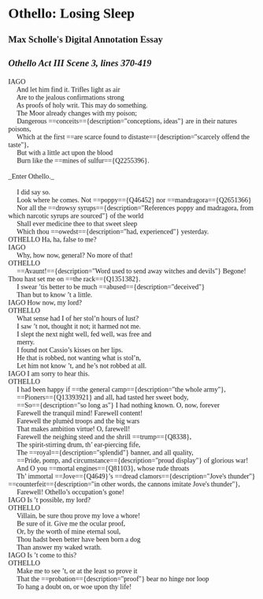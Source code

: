 <h1 style="font-family: 'Times New Roman', serif; margin-top: 30px; margin-bottom: 10px;"><strong>Othello: Losing Sleep</strong></h1>
<div style="font-size: 16px;">
    <h3 style="font-family: 'Times New Roman', serif;">Max Scholle's Digital Annotation Essay</h3>
    <h3 style="font-family: 'Times New Roman', serif;"><em>Othello Act III Scene 3, lines 370-419</em></h3>
</div>

<span style="font-family: 'Times New Roman', serif;">
IAGO</br>
&emsp; And let him find it. Trifles light as air</br>
&emsp; Are to the jealous confirmations strong</br>
&emsp; As proofs of holy writ. This may do something.</br>
&emsp; The Moor already changes with my poison;</br>
&emsp; Dangerous ==conceits=={description="conceptions, ideas"} are in their natures poisons,</br>
&emsp; Which at the first ==are scarce found to distaste=={description="scarcely offend the taste"},</br>
&emsp; But with a little act upon the blood</br>
&emsp; Burn like the ==mines of sulfur=={Q2255396}.</br>
</br>
_Enter Othello._</br>
</br>
&emsp; I did say so.</br>
&emsp; Look where he comes. Not ==poppy=={Q46452} nor ==mandragora=={Q2651366}</br>
&emsp; Nor all the ==drowsy syrups=={description="References poppy and madragora, from which narcotic syrups are sourced"} of the world</br>
&emsp; Shall ever medicine thee to that sweet sleep</br>
&emsp; Which thou ==owedst=={description="had, experienced"} yesterday.</br>
OTHELLO  Ha, ha, false to me?</br>
IAGO </br>
&emsp; Why, how now, general? No more of that!</br>
OTHELLO </br>
&emsp; ==Avaunt!=={description="Word used to send away witches and devils"} Begone! Thou hast set me on ==the rack=={Q1351382}.</br>
&emsp; I swear ’tis better to be much ==abused=={description="deceived"}</br>
&emsp; Than but to know ’t a little.</br>
IAGO  How now, my lord?</br>
OTHELLO </br>
&emsp; What sense had I of her stol’n hours of lust?</br>
&emsp; I saw ’t not, thought it not; it harmed not me.</br>
&emsp; I slept the next night well, fed well, was free and</br>
&emsp; merry.</br>
&emsp; I found not Cassio’s kisses on her lips.</br>
&emsp; He that is robbed, not wanting what is stol’n,</br>
&emsp; Let him not know ’t, and he’s not robbed at all.</br>
IAGO  I am sorry to hear this.</br>
OTHELLO </br>
&emsp; I had been happy if ==the general camp=={description="the whole army"},</br>
&emsp; ==Pioners=={Q13393921} and all, had tasted her sweet body,</br>
&emsp; ==So=={description="so long as"} I had nothing known. O, now, forever</br>
&emsp; Farewell the tranquil mind! Farewell content!</br>
&emsp; Farewell the plumèd troops and the big wars</br>
&emsp; That makes ambition virtue! O, farewell!</br>
&emsp; Farewell the neighing steed and the shrill ==trump=={Q8338},</br>
&emsp; The spirit-stirring drum, th’ ear-piercing fife,</br>
&emsp; The ==royal=={description="splendid"} banner, and all quality,</br>
&emsp; ==Pride, pomp, and circumstance=={description="proud display"} of glorious war!</br>
&emsp; And O you ==mortal engines=={Q81103}, whose rude throats</br>
&emsp; Th’ immortal ==Jove=={Q4649}’s ==dread clamors=={description="Jove's thunder"} ==counterfeit=={description="in other words, the cannons imitate Jove's thunder"},</br>
&emsp; Farewell! Othello’s occupation’s gone!</br>
IAGO  Is ’t possible, my lord?</br>
OTHELLO </br>
&emsp; Villain, be sure thou prove my love a whore!</br>
&emsp; Be sure of it. Give me the ocular proof,</br>
&emsp; Or, by the worth of mine eternal soul,</br>
&emsp; Thou hadst been better have been born a dog</br>
&emsp; Than answer my waked wrath.</br>
IAGO  Is ’t come to this?</br>
OTHELLO </br>
&emsp; Make me to see ’t, or at the least so prove it</br>
&emsp; That the ==probation=={description="proof"} bear no hinge nor loop</br>
&emsp; To hang a doubt on, or woe upon thy life!</br>
</span>